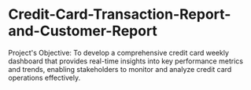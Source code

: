 # Credit-Card-Transaction-Report-and-Customer-Report
Project's Objective: To develop a comprehensive credit card weekly dashboard that provides real-time insights into key performance metrics and trends, enabling stakeholders to monitor and analyze credit card operations effectively.
